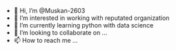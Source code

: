 - 👋 Hi, I’m @Muskan-2603
- 👀 I’m interested in working with reputated organization 
- 🌱 I’m currently learning python with data science 
- 💞️ I’m looking to collaborate on ...
- 📫 How to reach me ...

<!---
Muskan-2603/Muskan-2603 is a ✨ special ✨ repository because its `README.md` (this file) appears on your GitHub profile.
You can click the Preview link to take a look at your changes.
--->
